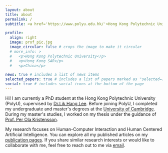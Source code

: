```yaml
---
layout: about
title: about
permalink: /
subtitle: <a href='https://www.polyu.edu.hk/'>Hong Kong Polytechnic University</a>. Hung Hom, Kowloon, Hong Kong.

profile:
  align: right
  image: prof_pic.jpg
  image_circular: false # crops the image to make it circular
  # more_info: >
  #   <p>Hong Kong Polytechnic University</p>
  #   <p>Hong Kong SAR</p>
  #   <p>China</p>

news: true # includes a list of news items
selected_papers: true # includes a list of papers marked as "selected={true}"
social: true # includes social icons at the bottom of the page
---
```


Hi! I am currently a PhD student at the Hong Kong Polytechnic University (PolyU), supervised by [Dr.Lik Hang Lee](https://www.lhlee.com/). Before joining PolyU, I completed my undergraduate and master's degrees at the [University of Cambridge](https://www.cam.ac.uk/). During my master's studies, I worked on my thesis under the guidance of [Prof. Per Ola Kristensson](https://pokristensson.com/).

My research focuses on Human-Computer Interaction and Human Centered Artificial Intelligence. You can explore all my published articles on my [publication pages](/_pages/publications). If you share similar research interests or would like to collaborate with me, feel free to reach out to me via [email](info@jyzheng.com).
